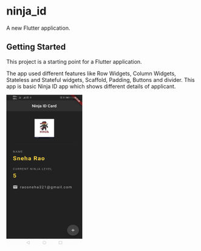 # ninja_id

A new Flutter application.

## Getting Started

This project is a starting point for a Flutter application.

The app used different features like Row Widgets, Column Widgets, Stateless and Stateful widgets, Scaffold, Padding, Buttons and divider.
This app is basic Ninja ID app which shows different details of applicant.


<img src="images/ninja.jpg" width="200" height="400">

